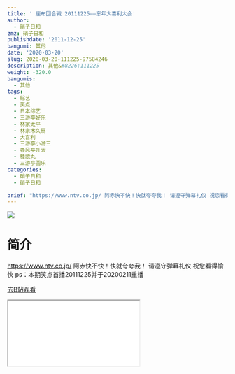 ```yaml
---
title: ' 座布団合戦 20111225——忘年大喜利大会'
author:
  - 硝子日和
zmz: 硝子日和
publishdate: '2011-12-25'
bangumi: 其他
date: '2020-03-20'
slug: 2020-03-20-111225-97584246
description: 其他&#8226;111225
weight: -320.0
bangumis:
  - 其他
tags:
  - 综艺
  - 笑点
  - 日本综艺
  - 三游亭好乐
  - 林家太平
  - 林家木久扇
  - 大喜利
  - 三游亭小游三
  - 春风亭升太
  - 桂歌丸
  - 三游亭圆乐
categories:
  - 硝子日和
  - 硝子日和

brief: "https://www.ntv.co.jp/ 阿赤快不快！快就夸夸我！ 请遵守弹幕礼仪 祝您看得愉快 ps：本期笑点首播20111225并于20200211重播"
---
```

![](https://raw.githubusercontent.com/tcgriffith/owaraisite/master/static/tmpimg/47f06c6e6c79edbdf308598e6e19f74da2c7afc0.jpg.480.jpg)
# 简介  
https://www.ntv.co.jp/
阿赤快不快！快就夸夸我！
请遵守弹幕礼仪 祝您看得愉快
ps：本期笑点首播20111225并于20200211重播  

[去B站观看](https://www.bilibili.com/video/av97584246/)
<div class ="resp-container"><iframe class="testiframe" src="//player.bilibili.com/player.html?aid=97584246"", scrolling="no", allowfullscreen="true" > </iframe></div> 
